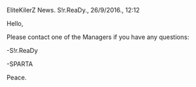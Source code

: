 EliteKilerZ News.
S!r.ReaDy., 26/9/2016., 12:12

Hello,


Please contact one of the Managers if you have any questions:

-S!r.ReaDy

-SPARTA

Peace.

